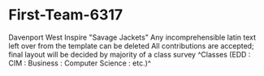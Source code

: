 # First-Team-6317
Davenport West Inspire "Savage Jackets"
Any incomprehensible latin text left over from the template can be deleted
All contributions are accepted; final layout will be decided by majority of a class survey
^Classes (EDD : CIM : Business : Computer Science : etc.)^
